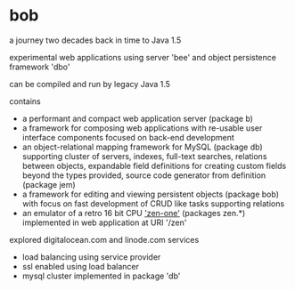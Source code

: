 # bob

a journey two decades back in time to Java 1.5

experimental web applications using server 'bee' and object persistence framework 'dbo'

can be compiled and run by legacy Java 1.5

contains
* a performant and compact web application server (package b)
* a framework for composing web applications with re-usable user interface components focused on back-end development
* an object-relational mapping framework for MySQL (package db) supporting cluster of servers, indexes, full-text searches, relations between objects, expandable field definitions for creating custom fields beyond the types provided, source code generator from definition (package jem)
* a framework for editing and viewing persistent objects (package bob) with focus on fast development of CRUD like tasks supporting relations
* an emulator of a retro 16 bit CPU ['zen-one'](https://github.com/calint/zen-one) (packages zen.*) implemented in web application at URI '/zen'


explored digitalocean.com and linode.com services
* load balancing using service provider
* ssl enabled using load balancer
* mysql cluster implemented in package 'db'
